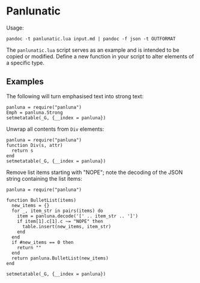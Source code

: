 Panlunatic
==========

Usage:

    pandoc -t panlunatic.lua input.md | pandoc -f json -t OUTFORMAT

The `panlunatic.lua` script serves as an example and is intended to be copied or
modified. Define a new function in your script to alter elements of a specific
type.

Examples
--------

The following will turn emphasised text into strong text:

    panluna = require("panluna")
    Emph = panluna.Strong
    setmetatable(_G, {__index = panluna})


Unwrap all contents from `Div` elements:

    panluna = require("panluna")
    function Div(s, attr)
      return s
    end
    setmetatable(_G, {__index = panluna})


Remove list items starting with "NOPE"; note the decoding of the JSON string
containing the list items:

    panluna = require("panluna")

    function BulletList(items)
      new_items = {}
      for _, item_str in pairs(items) do
        item = panluna.decode('[' .. item_str .. ']')
        if item[1].c[1].c ~= "NOPE" then
          table.insert(new_items, item_str)
        end
      end
      if #new_items == 0 then
        return ""
      end
      return panluna.BulletList(new_items)
    end

    setmetatable(_G, {__index = panluna})
